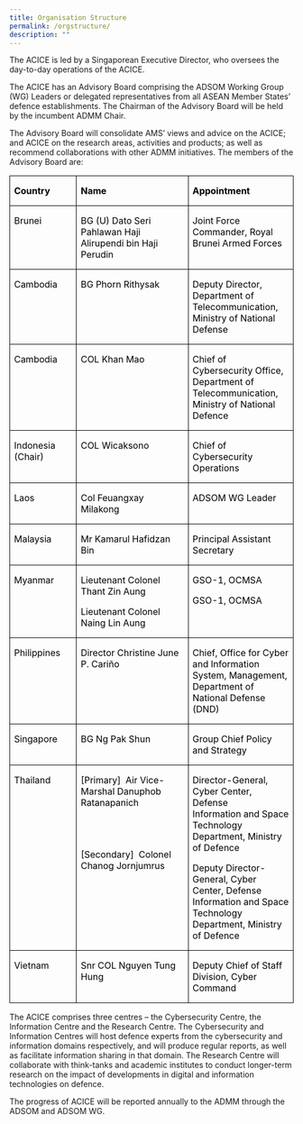 ```yaml
---
title: Organisation Structure
permalink: /orgstructure/
description: ""
---
```

The ACICE is led by a Singaporean Executive Director, who oversees the day-to-day operations of the ACICE.

The ACICE has an Advisory Board comprising the ADSOM Working Group (WG) Leaders or delegated representatives from all ASEAN Member States’ defence establishments. The Chairman of the Advisory Board will be held by the incumbent ADMM Chair.

The Advisory Board will consolidate AMS’ views and advice on the ACICE; and ACICE on the research areas, activities and products;  as well as recommend collaborations with other ADMM initiatives. The members of the Advisory Board are: 


         

<table style="border-collapse:collapse;mso-yfti-tbllook:1184;mso-padding-alt:0cm 0cm 0cm 0cm" cellpadding="0" cellspacing="0" border="0" class="MsoNormalTable"><tbody><tr style="mso-yfti-irow:0;mso-yfti-firstrow:yes"><td style="width:91.3pt;border:solid windowtext 1.0pt;
  padding:0cm 5.4pt 0cm 5.4pt" valign="top" width="122"><p class="MsoNormal"><b><span style="font-size:12.0pt;mso-ascii-font-family:
  Calibri;mso-hansi-font-family:Calibri;mso-bidi-font-family:Calibri;
  color:#000000">Country</span></b></p></td><td style="width:191.35pt;border:solid windowtext 1.0pt;
  border-left:none;padding:0cm 5.4pt 0cm 5.4pt" valign="top" width="255"><p class="MsoNormal"><b><span style="font-size:12.0pt;mso-ascii-font-family:
  Calibri;mso-hansi-font-family:Calibri;mso-bidi-font-family:Calibri;
  color:#000000">Name</span></b></p></td><td style="width:141.35pt;border:solid windowtext 1.0pt;
  border-left:none;padding:0cm 5.4pt 0cm 5.4pt" valign="top" width="188"><p class="MsoNormal"><b><span style="font-size:12.0pt;mso-ascii-font-family:
  Calibri;mso-hansi-font-family:Calibri;mso-bidi-font-family:Calibri;
  color:#000000">Appointment</span></b></p></td></tr><tr style="mso-yfti-irow:1"><td style="width:91.3pt;border:solid windowtext 1.0pt;
  border-top:none;padding:0cm 5.4pt 0cm 5.4pt" valign="top" width="122"><p class="MsoNormal"><span style="font-size:12.0pt;mso-ascii-font-family:Calibri;
  mso-hansi-font-family:Calibri;mso-bidi-font-family:Calibri;color:#000000">Brunei</span></p></td><td style="width:191.35pt;border-top:none;border-left:
  none;border-bottom:solid windowtext 1.0pt;border-right:solid windowtext 1.0pt;
  padding:0cm 5.4pt 0cm 5.4pt" valign="top" width="255"><p class="MsoNormal"><span style="font-size:12.0pt;mso-ascii-font-family:Calibri;
  mso-hansi-font-family:Calibri;mso-bidi-font-family:Calibri;color:#000000">BG (U) Dato Seri Pahlawan Haji Alirupendi bin Haji Perudin</span></p></td><td style="width:141.35pt;border-top:none;border-left:
  none;border-bottom:solid windowtext 1.0pt;border-right:solid windowtext 1.0pt;
  padding:0cm 5.4pt 0cm 5.4pt" valign="top" width="188"><p class="MsoNormal"><span style="font-size:12.0pt;mso-ascii-font-family:Calibri;
  mso-hansi-font-family:Calibri;mso-bidi-font-family:Calibri;color:#000000">Joint Force Commander, Royal Brunei Armed Forces</span></p></td></tr><tr style="mso-yfti-irow:2"><td style="width:91.3pt;border:solid windowtext 1.0pt;
  border-top:none;padding:0cm 5.4pt 0cm 5.4pt" valign="top" width="122"><p class="MsoNormal"><span style="font-size:12.0pt;mso-ascii-font-family:Calibri;
  mso-hansi-font-family:Calibri;mso-bidi-font-family:Calibri;color:#000000">Cambodia </span></p></td><td style="width:191.35pt;border-top:none;border-left:
  none;border-bottom:solid windowtext 1.0pt;border-right:solid windowtext 1.0pt;
  padding:0cm 5.4pt 0cm 5.4pt" valign="top" width="255"><p class="MsoNormal"><span style="font-size:12.0pt;mso-ascii-font-family:Calibri;
  mso-hansi-font-family:Calibri;mso-bidi-font-family:Calibri;color:#000000">BG Phorn Rithysak</span></p><p class="MsoNormal"><i><span style="font-size:12.0pt;mso-ascii-font-family:
  Calibri;mso-hansi-font-family:Calibri;mso-bidi-font-family:Calibri;
  color:#000000">&nbsp;&nbsp;</span></i></p></td><td style="width:141.35pt;border-top:none;border-left:
  none;border-bottom:solid windowtext 1.0pt;border-right:solid windowtext 1.0pt;
  padding:0cm 5.4pt 0cm 5.4pt" valign="top" width="188"><p class="MsoNormal"><span style="font-size:12.0pt;mso-ascii-font-family:Calibri;
  mso-hansi-font-family:Calibri;mso-bidi-font-family:Calibri;color:#000000">Deputy Director, Department of Telecommunication, Ministry of National Defense</span></p></td></tr><tr style="mso-yfti-irow:3"><td style="width:91.3pt;border:solid windowtext 1.0pt;
  border-top:none;padding:0cm 5.4pt 0cm 5.4pt" valign="top" width="122"><p class="MsoNormal"><span style="font-size:12.0pt;mso-ascii-font-family:Calibri;
  mso-hansi-font-family:Calibri;mso-bidi-font-family:Calibri;color:#000000">Cambodia&nbsp;</span></p></td><td style="width:191.35pt;border-top:none;border-left:
  none;border-bottom:solid windowtext 1.0pt;border-right:solid windowtext 1.0pt;
  padding:0cm 5.4pt 0cm 5.4pt" valign="top" width="255"><p class="MsoNormal"><span style="font-size:12.0pt;mso-ascii-font-family:Calibri;
  mso-hansi-font-family:Calibri;mso-bidi-font-family:Calibri;color:#000000">COL Khan Mao</span></p></td><td style="width:141.35pt;border-top:none;border-left:
  none;border-bottom:solid windowtext 1.0pt;border-right:solid windowtext 1.0pt;
  padding:0cm 5.4pt 0cm 5.4pt" valign="top" width="188"><p class="MsoNormal"><span style="font-size:12.0pt;mso-ascii-font-family:Calibri;
  mso-hansi-font-family:Calibri;mso-bidi-font-family:Calibri;color:#000000">Chief of Cybersecurity Office, Department of Telecommunication, Ministry of National Defence</span></p></td></tr><tr style="mso-yfti-irow:4"><td style="width:91.3pt;border:solid windowtext 1.0pt;
  border-top:none;padding:0cm 5.4pt 0cm 5.4pt" valign="top" width="122"><p class="MsoNormal"><span style="font-size:12.0pt;mso-ascii-font-family:Calibri;
  mso-hansi-font-family:Calibri;mso-bidi-font-family:Calibri;color:#000000">Indonesia (Chair)</span></p></td><td style="width:191.35pt;border-top:none;border-left:
  none;border-bottom:solid windowtext 1.0pt;border-right:solid windowtext 1.0pt;
  padding:0cm 5.4pt 0cm 5.4pt" valign="top" width="255"><p class="MsoNormal"><span style="font-size:12.0pt;mso-ascii-font-family:Calibri;
  mso-hansi-font-family:Calibri;mso-bidi-font-family:Calibri;color:#000000">COL Wicaksono&nbsp;</span></p></td><td style="width:141.35pt;border-top:none;border-left:
  none;border-bottom:solid windowtext 1.0pt;border-right:solid windowtext 1.0pt;
  padding:0cm 5.4pt 0cm 5.4pt" valign="top" width="188"><p class="MsoNormal"><span style="font-size:12.0pt;mso-ascii-font-family:Calibri;
  mso-hansi-font-family:Calibri;mso-bidi-font-family:Calibri;color:#000000">Chief of Cybersecurity Operations</span></p></td></tr><tr style="mso-yfti-irow:5"><td style="width:91.3pt;border:solid windowtext 1.0pt;
  border-top:none;padding:0cm 5.4pt 0cm 5.4pt" valign="top" width="122"><p class="MsoNormal"><span style="font-size:12.0pt;mso-ascii-font-family:Calibri;
  mso-hansi-font-family:Calibri;mso-bidi-font-family:Calibri;color:#000000">Laos</span></p></td><td style="width:191.35pt;border-top:none;border-left:
  none;border-bottom:solid windowtext 1.0pt;border-right:solid windowtext 1.0pt;
  padding:0cm 5.4pt 0cm 5.4pt" valign="top" width="255"><p class="MsoNormal"><span style="font-size:12.0pt;mso-ascii-font-family:Calibri;
  mso-hansi-font-family:Calibri;mso-bidi-font-family:Calibri;color:#000000">Col Feuangxay Milakong</span></p></td><td style="width:141.35pt;border-top:none;border-left:
  none;border-bottom:solid windowtext 1.0pt;border-right:solid windowtext 1.0pt;
  padding:0cm 5.4pt 0cm 5.4pt" valign="top" width="188"><p class="MsoNormal"><span style="font-size:12.0pt;mso-ascii-font-family:Calibri;
  mso-hansi-font-family:Calibri;mso-bidi-font-family:Calibri;color:#000000">ADSOM WG Leader</span></p></td></tr><tr style="mso-yfti-irow:6"><td style="width:91.3pt;border:solid windowtext 1.0pt;
  border-top:none;padding:0cm 5.4pt 0cm 5.4pt" valign="top" width="122"><p class="MsoNormal"><span style="font-size:12.0pt;mso-ascii-font-family:Calibri;
  mso-hansi-font-family:Calibri;mso-bidi-font-family:Calibri;color:#000000">Malaysia</span></p></td><td style="width:191.35pt;border-top:none;border-left:
  none;border-bottom:solid windowtext 1.0pt;border-right:solid windowtext 1.0pt;
  padding:0cm 5.4pt 0cm 5.4pt" valign="top" width="255"><p class="MsoNormal"><span style="font-size:12.0pt;mso-ascii-font-family:
  Calibri;mso-hansi-font-family:Calibri;mso-bidi-font-family:Calibri;
  color:#000000;mso-ansi-language:EN-MY" lang="EN-MY">Mr Kamarul Hafidzan Bin</span><span style="font-size:12.0pt;mso-ascii-font-family:Calibri;mso-hansi-font-family:
  Calibri;mso-bidi-font-family:Calibri;color:#000000"></span></p></td><td style="width:141.35pt;border-top:none;border-left:
  none;border-bottom:solid windowtext 1.0pt;border-right:solid windowtext 1.0pt;
  padding:0cm 5.4pt 0cm 5.4pt" valign="top" width="188"><p class="MsoNormal"><span style="font-size:12.0pt;mso-ascii-font-family:
  Calibri;mso-hansi-font-family:Calibri;mso-bidi-font-family:Calibri;
  color:#000000;mso-ansi-language:EN-MY" lang="EN-MY">Principal Assistant Secretary</span></p></td></tr><tr style="mso-yfti-irow:7"><td style="width:91.3pt;border:solid windowtext 1.0pt;
  border-top:none;padding:0cm 5.4pt 0cm 5.4pt" valign="top" width="122"><p class="MsoNormal"><span style="font-size:12.0pt;mso-ascii-font-family:Calibri;
  mso-hansi-font-family:Calibri;mso-bidi-font-family:Calibri;color:#000000">Myanmar</span></p></td><td style="width:191.35pt;border-top:none;border-left:
  none;border-bottom:solid windowtext 1.0pt;border-right:solid windowtext 1.0pt;
  padding:0cm 5.4pt 0cm 5.4pt" valign="top" width="255"><p class="MsoNormal"><span style="font-size:12.0pt;mso-ascii-font-family:Calibri;
  mso-hansi-font-family:Calibri;mso-bidi-font-family:Calibri;color:#000000">Lieutenant Colonel Thant Zin Aung</span></p><p class="MsoNormal"><span style="font-size:12.0pt;mso-ascii-font-family:Calibri;
  mso-hansi-font-family:Calibri;mso-bidi-font-family:Calibri;color:#000000">Lieutenant Colonel Naing Lin Aung</span></p></td><td style="width:141.35pt;border-top:none;border-left:
  none;border-bottom:solid windowtext 1.0pt;border-right:solid windowtext 1.0pt;
  padding:0cm 5.4pt 0cm 5.4pt" valign="top" width="188"><p class="MsoNormal"><span style="font-size:12.0pt;mso-ascii-font-family:Calibri;
  mso-hansi-font-family:Calibri;mso-bidi-font-family:Calibri;color:#000000">GSO-1, OCMSA</span></p><p class="MsoNormal"><span style="font-size:12.0pt;mso-ascii-font-family:Calibri;
  mso-hansi-font-family:Calibri;mso-bidi-font-family:Calibri;color:#000000">GSO-1, OCMSA</span></p></td></tr><tr style="mso-yfti-irow:8"><td style="width:91.3pt;border:solid windowtext 1.0pt;
  border-top:none;padding:0cm 5.4pt 0cm 5.4pt" valign="top" width="122"><p class="MsoNormal"><span style="font-size:12.0pt;mso-ascii-font-family:Calibri;
  mso-hansi-font-family:Calibri;mso-bidi-font-family:Calibri;color:#000000">Philippines</span></p></td><td style="width:191.35pt;border-top:none;border-left:
  none;border-bottom:solid windowtext 1.0pt;border-right:solid windowtext 1.0pt;
  padding:0cm 5.4pt 0cm 5.4pt" valign="top" width="255"><p class="MsoNormal"><span style="font-size:12.0pt;mso-ascii-font-family:Calibri;
  mso-hansi-font-family:Calibri;mso-bidi-font-family:Calibri;color:#000000">Director Christine June P. Cariño</span></p><p class="MsoNormal"><span style="font-size:12.0pt;mso-ascii-font-family:Calibri;
  mso-hansi-font-family:Calibri;mso-bidi-font-family:Calibri;color:#000000"></span></p><p class="MsoNormal"><span style="font-size:12.0pt;mso-ascii-font-family:Calibri;
  mso-hansi-font-family:Calibri;mso-bidi-font-family:Calibri;color:#000000">&nbsp;</span></p></td><td style="width:141.35pt;border-top:none;border-left:
  none;border-bottom:solid windowtext 1.0pt;border-right:solid windowtext 1.0pt;
  padding:0cm 5.4pt 0cm 5.4pt" valign="top" width="188"><p class="MsoNormal"><span style="font-size:12.0pt;mso-ascii-font-family:Calibri;
  mso-hansi-font-family:Calibri;mso-bidi-font-family:Calibri;color:#000000">Chief, Office for Cyber and Information System, Management, Department of National Defense (DND)</span></p></td></tr><tr style="mso-yfti-irow:9"><td style="width:91.3pt;border:solid windowtext 1.0pt;
  border-top:none;padding:0cm 5.4pt 0cm 5.4pt" valign="top" width="122"><p class="MsoNormal"><span style="font-size:12.0pt;mso-ascii-font-family:Calibri;
  mso-hansi-font-family:Calibri;mso-bidi-font-family:Calibri;color:#000000">Singapore</span></p></td><td style="width:191.35pt;border-top:none;border-left:
  none;border-bottom:solid windowtext 1.0pt;border-right:solid windowtext 1.0pt;
  padding:0cm 5.4pt 0cm 5.4pt" valign="top" width="255"><p class="MsoNormal"><span style="font-size:12.0pt;mso-ascii-font-family:Calibri;
  mso-hansi-font-family:Calibri;mso-bidi-font-family:Calibri;color:#000000">BG Ng Pak Shun</span></p></td><td style="width:141.35pt;border-top:none;border-left:
  none;border-bottom:solid windowtext 1.0pt;border-right:solid windowtext 1.0pt;
  padding:0cm 5.4pt 0cm 5.4pt" valign="top" width="188"><p class="MsoNormal"><span style="font-size:12.0pt;mso-ascii-font-family:Calibri;
  mso-hansi-font-family:Calibri;mso-bidi-font-family:Calibri;color:#000000">Group Chief Policy and Strategy</span></p></td></tr><tr style="mso-yfti-irow:10"><td style="width:91.3pt;border:solid windowtext 1.0pt;
  border-top:none;padding:0cm 5.4pt 0cm 5.4pt" valign="top" width="122"><p class="MsoNormal"><span style="font-size:12.0pt;mso-ascii-font-family:Calibri;
  mso-hansi-font-family:Calibri;mso-bidi-font-family:Calibri;color:#000000">Thailand</span></p></td><td style="width:191.35pt;border-top:none;border-left:
  none;border-bottom:solid windowtext 1.0pt;border-right:solid windowtext 1.0pt;
  padding:0cm 5.4pt 0cm 5.4pt" valign="top" width="255"><p class="MsoNormal"><span style="font-size:12.0pt;mso-ascii-font-family:Calibri;
  mso-hansi-font-family:Calibri;mso-bidi-font-family:Calibri;color:#000000">[Primary]&nbsp; Air Vice-Marshal Danuphob Ratanapanich<b></b></span></p><p class="MsoNormal"><span style="font-size:12.0pt;mso-ascii-font-family:Calibri;
  mso-hansi-font-family:Calibri;mso-bidi-font-family:Calibri;color:#000000"></span><br/><br/></p><p class="MsoNormal"><span style="font-size:12.0pt;mso-ascii-font-family:Calibri;
  mso-hansi-font-family:Calibri;mso-bidi-font-family:Calibri;color:#000000">[Secondary]&nbsp; Colonel Chanog Jornjumrus</span></p></td><td style="width:141.35pt;border-top:none;border-left:
  none;border-bottom:solid windowtext 1.0pt;border-right:solid windowtext 1.0pt;
  padding:0cm 5.4pt 0cm 5.4pt" valign="top" width="188"><p style="margin-bottom:12.0pt" class="MsoNormal"><span style="font-size:12.0pt;
  mso-ascii-font-family:Calibri;mso-hansi-font-family:Calibri;mso-bidi-font-family:
  Calibri;color:#000000">Director-General, Cyber Center, Defense Information&nbsp;and Space Technology Department, Ministry of Defence<b><u></u></b></span></p><p class="MsoNormal"><span style="font-size:12.0pt;mso-ascii-font-family:Calibri;
  mso-hansi-font-family:Calibri;mso-bidi-font-family:Calibri;color:#000000">Deputy Director-General, Cyber Center, Defense Information&nbsp;and Space Technology Department, Ministry of Defence</span></p></td></tr><tr style="mso-yfti-irow:11;mso-yfti-lastrow:yes"><td style="width:91.3pt;border:solid windowtext 1.0pt;
  border-top:none;padding:0cm 5.4pt 0cm 5.4pt" valign="top" width="122"><p class="MsoNormal"><span style="font-size:12.0pt;mso-ascii-font-family:Calibri;
  mso-hansi-font-family:Calibri;mso-bidi-font-family:Calibri;color:#000000">Vietnam</span></p></td><td style="width:191.35pt;border-top:none;border-left:
  none;border-bottom:solid windowtext 1.0pt;border-right:solid windowtext 1.0pt;
  padding:0cm 5.4pt 0cm 5.4pt" valign="top" width="255"><p class="MsoNormal"><span style="font-size:12.0pt;mso-ascii-font-family:Calibri;
  mso-hansi-font-family:Calibri;mso-bidi-font-family:Calibri;color:#000000">Snr COL Nguyen Tung Hung</span></p></td><td style="width:141.35pt;border-top:none;border-left:
  none;border-bottom:solid windowtext 1.0pt;border-right:solid windowtext 1.0pt;
  padding:0cm 5.4pt 0cm 5.4pt" valign="top" width="188"><p class="MsoNormal"><span style="font-size:12.0pt;mso-ascii-font-family:Calibri;
  mso-hansi-font-family:Calibri;mso-bidi-font-family:Calibri;color:#000000">Deputy Chief of Staff Division, Cyber Command</span></p></td></tr></tbody></table>




The ACICE comprises three centres – the Cybersecurity Centre, the Information Centre and the Research Centre. The Cybersecurity and Information Centres will host defence experts from the cybersecurity and information domains respectively, and will produce regular reports, as well as facilitate information sharing in that domain. The Research Centre will collaborate with think-tanks and academic institutes to conduct longer-term research on the impact of developments in digital and information technologies on defence.  

The progress of ACICE will be reported annually to the ADMM through the ADSOM and ADSOM WG.